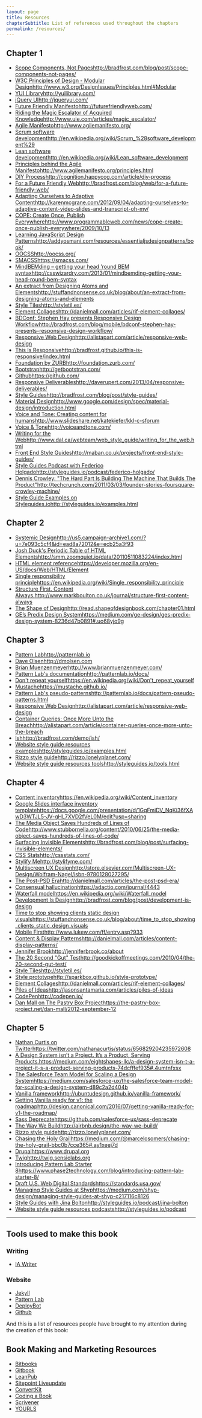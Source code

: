 ```yaml
---
layout: page
title: Resources
chapterSubtitle: List of references used throughout the chapters
permalink: /resources/
---
```


## Chapter 1
- [Scope Components, Not Pages](http://bradfrost.com/blog/post/scope-components-not-pages/)<span class="resource-link">http://bradfrost.com/blog/post/scope-components-not-pages/</span>
- [W3C Principles of Design - Modular Design](http://www.w3.org/DesignIssues/Principles.html#Modular)<span class="resource-link">http://www.w3.org/DesignIssues/Principles.html#Modular</span>
- [YUI Library](http://yuilibrary.com/)<span class="resource-link">http://yuilibrary.com/</span>
- [jQuery UI](http://jqueryui.com/)<span class="resource-link">http://jqueryui.com/</span>
- [Future Friendly Manifesto](http://futurefriendlyweb.com/)<span class="resource-link">http://futurefriendlyweb.com/</span>
- [Riding the Magic Escalator of Acquired Knowledge](http://www.uie.com/articles/magic_escalator/)<span class="resource-link">http://www.uie.com/articles/magic_escalator/</span>
- [Agile Manifesto](http://www.agilemanifesto.org/)<span class="resource-link">http://www.agilemanifesto.org/</span>
- [Scrum software development](http://en.wikipedia.org/wiki/Scrum_%28software_development%29)<span class="resource-link">http://en.wikipedia.org/wiki/Scrum_%28software_development%29</span>
- [Lean software development](http://en.wikipedia.org/wiki/Lean_software_development)<span class="resource-link">http://en.wikipedia.org/wiki/Lean_software_development</span>
- [Principles behind the Agile Manifesto](http://www.agilemanifesto.org/principles.html)<span class="resource-link">http://www.agilemanifesto.org/principles.html</span>
- [DIY Process](http://cognition.happycog.com/article/diy-process)<span class="resource-link">http://cognition.happycog.com/article/diy-process</span>
- [For a Future Friendly Web](http://bradfrost.com/blog/web/for-a-future-friendly-web/)<span class="resource-link">http://bradfrost.com/blog/web/for-a-future-friendly-web/</span>
- [Adapting Ourselves to Adaptive Content](http://karenmcgrane.com/2012/09/04/adapting-ourselves-to-adaptive-content-video-slides-and-transcript-oh-my/)<span class="resource-link">http://karenmcgrane.com/2012/09/04/adapting-ourselves-to-adaptive-content-video-slides-and-transcript-oh-my/</span>
- [COPE: Create Once, Publish Everywhere](http://www.programmableweb.com/news/cope-create-once-publish-everywhere/2009/10/13)<span class="resource-link">http://www.programmableweb.com/news/cope-create-once-publish-everywhere/2009/10/13</span>
- [Learning JavaScript Design Patterns](http://addyosmani.com/resources/essentialjsdesignpatterns/book/)<span class="resource-link">http://addyosmani.com/resources/essentialjsdesignpatterns/book/</span>
- [OOCSS](http://oocss.org/)<span class="resource-link">http://oocss.org/</span>
- [SMACSS](https://smacss.com/)<span class="resource-link">https://smacss.com/</span>
- [MindBEMding – getting your head ’round BEM syntax](http://csswizardry.com/2013/01/mindbemding-getting-your-head-round-bem-syntax)<span class="resource-link">http://csswizardry.com/2013/01/mindbemding-getting-your-head-round-bem-syntax</span>
- [An extract from Designing Atoms and Elements](http://stuffandnonsense.co.uk/blog/about/an-extract-from-designing-atoms-and-elements)<span class="resource-link">http://stuffandnonsense.co.uk/blog/about/an-extract-from-designing-atoms-and-elements</span>
- [Style Tiles](http://styletil.es/)<span class="resource-link">http://styletil.es/</span>
- [Element Collages](http://danielmall.com/articles/rif-element-collages/)<span class="resource-link">http://danielmall.com/articles/rif-element-collages/</span>
- [BDConf: Stephen Hay presents Responsive Design Workflow](http://bradfrost.com/blog/mobile/bdconf-stephen-hay-presents-responsive-design-workflow/)<span class="resource-link">http://bradfrost.com/blog/mobile/bdconf-stephen-hay-presents-responsive-design-workflow/</span>
- [Responsive Web Design](http://alistapart.com/article/responsive-web-design)<span class="resource-link">http://alistapart.com/article/responsive-web-design</span>
- [This Is Responsive](http://bradfrost.github.io/this-is-responsive/index.html)<span class="resource-link">http://bradfrost.github.io/this-is-responsive/index.html</span>
- [Foundation by ZURB](http://foundation.zurb.com/)<span class="resource-link">http://foundation.zurb.com/</span>
- [Bootstrap](http://getbootstrap.com/)<span class="resource-link">http://getbootstrap.com/</span>
- [Github](https://github.com/)<span class="resource-link">https://github.com/</span>
- [Responsive Deliverables](http://daverupert.com/2013/04/responsive-deliverables/)<span class="resource-link">http://daverupert.com/2013/04/responsive-deliverables/</span>
- [Style Guides](http://bradfrost.com/blog/post/style-guides/)<span class="resource-link">http://bradfrost.com/blog/post/style-guides/</span>
- [Material Design](http://www.google.com/design/spec/material-design/introduction.html)<span class="resource-link">http://www.google.com/design/spec/material-design/introduction.html</span>
- [Voice and Tone: Creating content for humans](http://www.slideshare.net/katekiefer/kkl-c-sforum)<span class="resource-link">http://www.slideshare.net/katekiefer/kkl-c-sforum</span>
- [Voice & Tone](http://voiceandtone.com/)<span class="resource-link">http://voiceandtone.com/</span>
- [Writing for the Web](http://www.dal.ca/webteam/web_style_guide/writing_for_the_web.html)<span class="resource-link">http://www.dal.ca/webteam/web_style_guide/writing_for_the_web.html</span>
- [Front End Style Guides](http://maban.co.uk/projects/front-end-style-guides/)<span class="resource-link">http://maban.co.uk/projects/front-end-style-guides/</span>
- [Style Guides Podcast with Federico Holgado](http://styleguides.io/podcast/federico-holgado/)<span class="resource-link">http://styleguides.io/podcast/federico-holgado/</span>
- [Dennis Crowley: "The Hard Part Is Building The Machine That Builds The Product"](http://techcrunch.com/2011/03/03/founder-stories-foursquare-crowley-machine/)<span class="resource-link">http://techcrunch.com/2011/03/03/founder-stories-foursquare-crowley-machine/</span>
- [Style Guide Examples on Styleguides.io](http://styleguides.io/examples.html)<span class="resource-link">http://styleguides.io/examples.html</span>

## Chapter 2
- [Systemic Design](http://us5.campaign-archive1.com/?u=7e093c5cf4&id=ead8a72012&e=ecb25a3f93)<span class="resource-link">http://us5.campaign-archive1.com/?u=7e093c5cf4&id=ead8a72012&e=ecb25a3f93</span>
- [Josh Duck's Periodic Table of HTML Elements](http://smm.zoomquiet.io/data/20110511083224/index.html)<span class="resource-link">http://smm.zoomquiet.io/data/20110511083224/index.html</span>
- [HTML element reference](https://developer.mozilla.org/en-US/docs/Web/HTML/Element)<span class="resource-link">https://developer.mozilla.org/en-US/docs/Web/HTML/Element</span>
- [Single responsibility principle](https://en.wikipedia.org/wiki/Single_responsibility_principle)<span class="resource-link">https://en.wikipedia.org/wiki/Single_responsibility_principle</span>
- [Structure First. Content Always.](http://www.markboulton.co.uk/journal/structure-first-content-always)<span class="resource-link">http://www.markboulton.co.uk/journal/structure-first-content-always</span>
- [The Shape of Design](http://read.shapeofdesignbook.com/chapter01.html)<span class="resource-link">http://read.shapeofdesignbook.com/chapter01.html</span>
- [GE’s Predix Design System](https://medium.com/ge-design/ges-predix-design-system-8236d47b0891#.uo68yjo9g)<span class="resource-link">https://medium.com/ge-design/ges-predix-design-system-8236d47b0891#.uo68yjo9g</span>

## Chapter 3
- [Pattern Lab](http://patternlab.io)<span class="resource-link">http://patternlab.io</span>
- [Dave Olsen](http://dmolsen.com)<span class="resource-link">http://dmolsen.com</span>
- [Brian Muenzenmeyer](http://www.brianmuenzenmeyer.com/)<span class="resource-link">http://www.brianmuenzenmeyer.com/</span>
- [Pattern Lab's documentation](http://patternlab.io/docs/)<span class="resource-link">http://patternlab.io/docs/</span>
- [Don't repeat yourself](https://en.wikipedia.org/wiki/Don't_repeat_yourself)<span class="resource-link">https://en.wikipedia.org/wiki/Don't_repeat_yourself</span>
- [Mustache](https://mustache.github.io/)<span class="resource-link">https://mustache.github.io/</span>
- [Pattern Lab's pseudo-patterns](http://patternlab.io/docs/pattern-pseudo-patterns.html)<span class="resource-link">http://patternlab.io/docs/pattern-pseudo-patterns.html</span>
- [Responsive Web Design](http://alistapart.com/article/responsive-web-design)<span class="resource-link">http://alistapart.com/article/responsive-web-design</span>
- [Container Queries: Once More Unto the Breach](http://alistapart.com/article/container-queries-once-more-unto-the-breach)<span class="resource-link">http://alistapart.com/article/container-queries-once-more-unto-the-breach</span>
- [Ish](http://bradfrost.com/demo/ish/)<span class="resource-link">http://bradfrost.com/demo/ish/</span>
- [Website style guide resources examples](http://styleguides.io/examples.html)<span class="resource-link">http://styleguides.io/examples.html</span>
- [Rizzo style guide](http://rizzo.lonelyplanet.com/)<span class="resource-link">http://rizzo.lonelyplanet.com/</span>
- [Website style guide resources tools](http://styleguides.io/tools.html)<span class="resource-link">http://styleguides.io/tools.html</span>

## Chapter 4
- [Content inventory](https://en.wikipedia.org/wiki/Content_inventory)<span class="resource-link">https://en.wikipedia.org/wiki/Content_inventory</span>
- [Google Slides interface inventory template](https://docs.google.com/presentation/d/1GqFmiDV_NqKi36fXAwD3WTJL5-JV-gHL7XVD2fVeL0M/edit?usp=sharing)<span class="resource-link">https://docs.google.com/presentation/d/1GqFmiDV_NqKi36fXAwD3WTJL5-JV-gHL7XVD2fVeL0M/edit?usp=sharing</span>
- [The Media Object Saves Hundreds of Lines of Code](http://www.stubbornella.org/content/2010/06/25/the-media-object-saves-hundreds-of-lines-of-code/)<span class="resource-link">http://www.stubbornella.org/content/2010/06/25/the-media-object-saves-hundreds-of-lines-of-code/</span>
- [Surfacing Invisible Elements](http://bradfrost.com/blog/post/surfacing-invisible-elements/)<span class="resource-link">http://bradfrost.com/blog/post/surfacing-invisible-elements/</span>
- [CSS Stats](http://cssstats.com/)<span class="resource-link">http://cssstats.com/</span>
- [Stylify Me](http://stylifyme.com/)<span class="resource-link">http://stylifyme.com/</span>
- [Multiscreen UX Design](http://store.elsevier.com/Multiscreen-UX-Design/Wolfram-Nagel/isbn-9780128027295/)<span class="resource-link">http://store.elsevier.com/Multiscreen-UX-Design/Wolfram-Nagel/isbn-9780128027295/</span>
- [The Post-PSD Era](http://danielmall.com/articles/the-post-psd-era/)<span class="resource-link">http://danielmall.com/articles/the-post-psd-era/</span>
- [Consensual hallucination](https://adactio.com/journal/4443)<span class="resource-link">https://adactio.com/journal/4443</span>
- [Waterfall model](https://en.wikipedia.org/wiki/Waterfall_model)<span class="resource-link">https://en.wikipedia.org/wiki/Waterfall_model</span>
- [Development Is Design](http://bradfrost.com/blog/post/development-is-design)<span class="resource-link">http://bradfrost.com/blog/post/development-is-design</span>
- [Time to stop showing clients static design visuals](https://stuffandnonsense.co.uk/blog/about/time_to_stop_showing_clients_static_design_visuals)<span class="resource-link">https://stuffandnonsense.co.uk/blog/about/time_to_stop_showing_clients_static_design_visuals</span>
- [Mobile First](http://www.lukew.com/ff/entry.asp?933)<span class="resource-link">http://www.lukew.com/ff/entry.asp?933</span>
- [Content & Display Patterns](http://danielmall.com/articles/content-display-patterns/)<span class="resource-link">http://danielmall.com/articles/content-display-patterns/</span>
- [Jennifer Brook](http://jenniferbrook.co/about)<span class="resource-link">http://jenniferbrook.co/about</span>
- [The 20 Second "Gut" Test](http://goodkickoffmeetings.com/2010/04/the-20-second-gut-test/)<span class="resource-link">http://goodkickoffmeetings.com/2010/04/the-20-second-gut-test/</span>
- [Style Tiles](http://styletil.es/)<span class="resource-link">http://styletil.es/</span>
- [Style prototype](http://sparkbox.github.io/style-prototype/)<span class="resource-link">http://sparkbox.github.io/style-prototype/</span>
- [Element Collages](http://danielmall.com/articles/rif-element-collages/)<span class="resource-link">http://danielmall.com/articles/rif-element-collages/</span>
- [Piles of Ideas](http://jasonsantamaria.com/articles/piles-of-ideas)<span class="resource-link">http://jasonsantamaria.com/articles/piles-of-ideas</span>
- [CodePen](http://codepen.io/)<span class="resource-link">http://codepen.io/</span>
- [Dan Mall on The Pastry Box Project](https://the-pastry-box-project.net/dan-mall/2012-september-12)<span class="resource-link">https://the-pastry-box-project.net/dan-mall/2012-september-12</span>

## Chapter 5
- [Nathan Curtis on Twitter](https://twitter.com/nathanacurtis/status/656829204235972608)<span class="resource-link">https://twitter.com/nathanacurtis/status/656829204235972608</span>
- [A Design System isn’t a Project. It’s a Product, Serving Products.](https://medium.com/eightshapes-llc/a-design-system-isn-t-a-project-it-s-a-product-serving-products-74dcfffef935#.4umtnfxsx)<span class="resource-link">https://medium.com/eightshapes-llc/a-design-system-isn-t-a-project-it-s-a-product-serving-products-74dcfffef935#.4umtnfxsx</span>
- [The Salesforce Team Model for Scaling a Design System](https://medium.com/salesforce-ux/the-salesforce-team-model-for-scaling-a-design-system-d89c2a2d404b)<span class="resource-link">https://medium.com/salesforce-ux/the-salesforce-team-model-for-scaling-a-design-system-d89c2a2d404b</span>
- [Vanilla framework](http://ubuntudesign.github.io/vanilla-framework/)<span class="resource-link">http://ubuntudesign.github.io/vanilla-framework/</span>
- [Getting Vanilla ready for v1: the roadmap](http://design.canonical.com/2016/07/getting-vanilla-ready-for-v1-the-roadmap/)<span class="resource-link">http://design.canonical.com/2016/07/getting-vanilla-ready-for-v1-the-roadmap/</span>
- [Sass Deprecate](https://github.com/salesforce-ux/sass-deprecate)<span class="resource-link">https://github.com/salesforce-ux/sass-deprecate</span>
- [The Way We Build](http://airbnb.design/the-way-we-build/)<span class="resource-link">http://airbnb.design/the-way-we-build/</span>
- [Rizzo style guide](http://rizzo.lonelyplanet.com/)<span class="resource-link">http://rizzo.lonelyplanet.com/</span>
- [Chasing the Holy Grail](https://medium.com/@marcelosomers/chasing-the-holy-grail-bbc0b7cce365#.ay1xeej7d)<span class="resource-link">https://medium.com/@marcelosomers/chasing-the-holy-grail-bbc0b7cce365#.ay1xeej7d</span>
- [Drupal](https://www.drupal.org)<span class="resource-link">https://www.drupal.org</span>
- [Twig](http://twig.sensiolabs.org)<span class="resource-link">http://twig.sensiolabs.org</span>
- [Introducing Pattern Lab Starter 8](https://www.phase2technology.com/blog/introducing-pattern-lab-starter-8/)<span class="resource-link">https://www.phase2technology.com/blog/introducing-pattern-lab-starter-8/</span>
- [Draft U.S. Web Digital Standards](https://standards.usa.gov/)<span class="resource-link">https://standards.usa.gov/</span>
- [Managing Style Guides at Shyp](https://medium.com/shyp-design/managing-style-guides-at-shyp-c217116c8126)<span class="resource-link">https://medium.com/shyp-design/managing-style-guides-at-shyp-c217116c8126</span>
- [Style Guides with Jina Bolton](http://styleguides.io/podcast/jina-bolton/)<span class="resource-link">http://styleguides.io/podcast/jina-bolton</span>
- [Website style guide resources podcasts](http://styleguides.io/podcast)<span class="resource-link">http://styleguides.io/podcast</span>

------

## Tools used to make this book

### Writing
- [IA Writer](http://www.iawriter.com/mac/)

### Website
- [Jekyll](http://jekyllrb.com/)
- [Pattern Lab](http://patternlab.io/)
- [DeployBot](https://deploybot.com/)
- [Github](http://github.com)

And this is a list of resources people have brought to my attention during the creation of this book:

## Book Making and Marketing Resources
- [Bitbooks](http://bitbooks.cc/)
- [Gitbook](https://www.gitbook.com/)
- [LeanPub](https://leanpub.com/)
- [Sitepoint Liveupdate](https://learnable.com/liveupdate)
- [ConvertKit](http://convertkit.com/)
- [Coding a Book](http://larahogan.me/blog/coding-a-book/)
- [Scrivener](https://www.literatureandlatte.com/scrivener.php)
- [YOURLS](http://yourls.org/)
